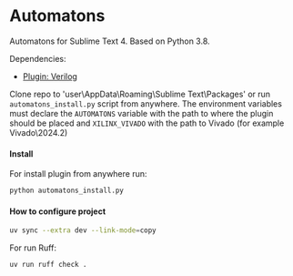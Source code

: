# Automatons
Automatons for Sublime Text 4. Based on Python 3.8.

Dependencies:
 - [Plugin: Verilog](https://packagecontrol.io/packages/Verilog)

Clone repo to 'user\AppData\Roaming\Sublime Text\Packages' or run `automatons_install.py` script from anywhere.
The environment variables must declare the `AUTOMATONS` variable with the path to where the plugin should be placed and `XILINX_VIVADO` with the path to Vivado (for example Vivado\2024.2)

#### Install

For install plugin from anywhere run:

```bash
python automatons_install.py
```

#### How to configure project

```bash
uv sync --extra dev --link-mode=copy
```

For run Ruff:

```bash
uv run ruff check .
```

